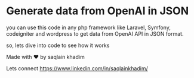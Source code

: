 <h1> Generate data from OpenAI in JSON </h1>
you can use this code in any php framework like Laravel, Symfony, codeigniter and wordpress to get data from OpenAI API in JSON format.

so, lets dive into code to see how it works
<br>

Made with ❤️ by saqlain khadim

Lets connect https://www.linkedin.com/in/saqlainkhadim/


